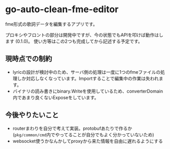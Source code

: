 # go-auto-clean-fme-editor

fme形式の歌詞データを編集するアプリです。

プロキシやフロントの部分は開発中ですが、今の状態でもAPIを叩けば動作はします (0.1.0)。
使い方等はこの2つも完成してから記述する予定です。

## 現時点での制約

- lyricの設計が検討中のため、サーバ側の処理は一度に1つのfmeファイルの処理しか対応しなくなっています。Importすることで編集中の作業は失われます。
- バイナリの読み書きにbinary.Writeを使用しているため、converterDomain内であまり良くないExposeをしています。

## 今後やりたいこと

- routerまわりを自分で考えて実装。protobufあたりで作るか(`pkg/common/cmd`内でやってることが自分でもよく分かっていないため)
- websocket使うかなんかしてproxyから来た情報を自由に遅れるようにする